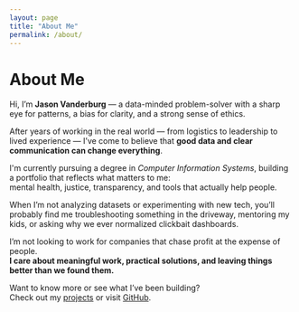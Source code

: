 ```yaml
---
layout: page
title: "About Me"
permalink: /about/
---
```


# About Me

Hi, I’m **Jason Vanderburg** — a data-minded problem-solver with a sharp eye for patterns, a bias for clarity, and a strong sense of ethics.

After years of working in the real world — from logistics to leadership to lived experience — I’ve come to believe that **good data and clear communication can change everything**.

I'm currently pursuing a degree in *Computer Information Systems*, building a portfolio that reflects what matters to me:  
mental health, justice, transparency, and tools that actually help people.

When I’m not analyzing datasets or experimenting with new tech, you’ll probably find me troubleshooting something in the driveway, mentoring my kids, or asking why we ever normalized clickbait dashboards.

I’m not looking to work for companies that chase profit at the expense of people.  
**I care about meaningful work, practical solutions, and leaving things better than we found them.**

Want to know more or see what I’ve been building?  
Check out my [projects](/README-for-life/projects/) or visit [GitHub](https://github.com/jason-vanderburg).